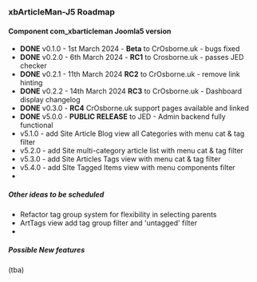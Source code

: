 ### xbArticleMan-J5 Roadmap

#### Component com_xbarticleman Joomla5 version

- **DONE** v0.1.0 - 1st March 2024 - **Beta** to CrOsborne.uk - bugs fixed
- **DONE** v0.2.0 - 6th March 2024 - **RC1** to Crosborne.uk - passes JED checker
- **DONE** v0.2.1 - 11th March 2024 **RC2** to CrOsborne.uk - remove link hinting
- **DONE** v0.2.2 - 14th March 2024 **RC3** to CrOsborne.uk - Dashboard display changelog
- **DONE** v0.3.0 - **RC4** CrOsborne.uk support pages available and linked
- **DONE** v5.0.0 - **PUBLIC RELEASE** to JED - Admin backend fully functional
- v5.1.0 - add Site Article Blog view all Categories with menu cat & tag filter
- v5.2.0 - add Site multi-category article list with menu cat & tag filter
- v5.3.0 - add Site Articles Tags view with menu cat & tag filter 
- v5.4.0 - add SIte Tagged Items view with menu components filter
- 

##### Other ideas to be scheduled

- Refactor tag group system for flexibility in selecting parents
- ArtTags view add tag group filter and 'untagged' filter
- 



##### Possible New features

(tba)

